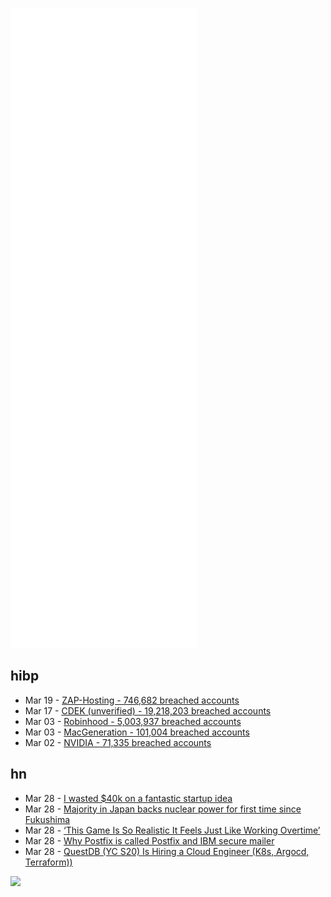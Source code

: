 ![Metrics](https://raw.githubusercontent.com/phixion/phixion/master/metrics.svg)

## hibp

<!--
for https://github.com/phixion/phixion/blob/main/.github/workflows/feeds.yml
-->
<!--START_SECTION:haveibeenpwnd-->
- Mar 19 - [ZAP-Hosting - 746,682 breached accounts](https://haveibeenpwned.com/PwnedWebsites#ZAPHosting)
- Mar 17 - [CDEK (unverified) - 19,218,203 breached accounts](https://haveibeenpwned.com/PwnedWebsites#CDEK)
- Mar 03 - [Robinhood - 5,003,937 breached accounts](https://haveibeenpwned.com/PwnedWebsites#Robinhood)
- Mar 03 - [MacGeneration - 101,004 breached accounts](https://haveibeenpwned.com/PwnedWebsites#MacGeneration)
- Mar 02 - [NVIDIA - 71,335 breached accounts](https://haveibeenpwned.com/PwnedWebsites#NVIDIA)
<!--END_SECTION:haveibeenpwnd-->

## hn

<!--
for https://github.com/phixion/phixion/blob/main/.github/workflows/feeds.yml
-->
<!--START_SECTION:hn-->
- Mar 28 - [I wasted $40k on a fantastic startup idea](https://blog.tjcx.me/p/40k-fantastic-startup-idea)
- Mar 28 - [Majority in Japan backs nuclear power for first time since Fukushima](https://www.japantimes.co.jp/news/2022/03/28/national/nuke-power-poll/)
- Mar 28 - [‘This Game Is So Realistic It Feels Just Like Working Overtime’](https://www.sixthtone.com/news/1009982/this-game-is-so-realistic%21-it-feels-just-like-working-overtime)
- Mar 28 - [Why Postfix is called Postfix and IBM secure mailer](https://marc.info/?l=postfix-users&m=164841848519002&w=2)
- Mar 28 - [QuestDB (YC S20) Is Hiring a Cloud Engineer (K8s, Argocd, Terraform))](https://questdb.io/careers/senior-cloud-engineer/)
<!--END_SECTION:hn-->

<!--
for https://yhype.me
-->
![](https://hit.yhype.me/github/profile?user_id=13013670)

